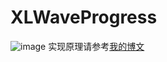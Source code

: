 # XLWaveProgress
 ![image](http://img.blog.csdn.net/20161110212934455)
实现原理请参考[我的博文](http://blog.csdn.net/u013282507/article/details/53121556)
